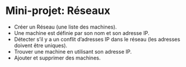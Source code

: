 # Mini-projet: Réseaux

-  Créer un Réseau (une liste des machines).
-  Une machine est définie par son nom et son adresse IP.
-  Détecter s’il y a un conflit d’adresses IP dans le réseau (les adresses doivent être uniques).
-  Trouver une machine en utilisant son adresse IP.
-  Ajouter et supprimer des machines.
